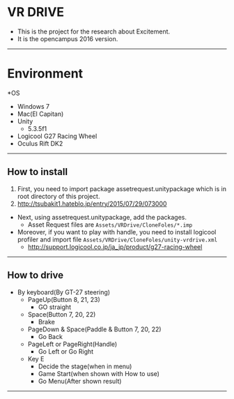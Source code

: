 # VR DRIVE
* This is the project for the research about Excitement.
* It is the opencampus 2016 version.

---
# Environment
*OS
  * Windows 7
  * Mac(El Capitan)
* Unity
  * 5.3.5f1
* Logicool G27 Racing Wheel
* Oculus Rift DK2

---
## How to install
1. First, you need to import package assetrequest.unitypackage which is in root directory of this project.  
  1. http://tsubakit1.hateblo.jp/entry/2015/07/29/073000
* Next, using assetrequest.unitypackage, add the packages.
  * Asset Request files are `Assets/VRDrive/CloneFoles/*.imp`
* Moreover, if you want to play with handle, you need to install logicool profiler and import file `Assets/VRDrive/CloneFoles/unity-vrdrive.xml`
  * http://support.logicool.co.jp/ja_jp/product/g27-racing-wheel

---
## How to drive
* By keyboard(By GT-27 steering)
  * PageUp(Button 8, 21, 23)
    * GO straight
  * Space(Button 7, 20, 22)
    * Brake
  * PageDown & Space(Paddle & Button 7, 20, 22)
    * Go Back
  * PageLeft or PageRight(Handle)
    * Go Left or Go Right
  * Key E
    * Decide the stage(when in menu)
    * Game Start(when shown with How to use)
    * Go Menu(After shown result)

---
